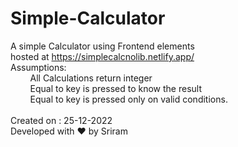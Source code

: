# Simple-Calculator
A simple Calculator using Frontend elements
<br>
hosted at https://simplecalcnolib.netlify.app/ <br>
Assumptions:<br>
       &nbsp;&nbsp;&nbsp;&nbsp;&nbsp;&nbsp;&nbsp;&nbsp;All Calculations return integer<br>
       &nbsp;&nbsp;&nbsp;&nbsp;&nbsp;&nbsp;&nbsp;&nbsp;Equal to key is pressed to know the result<br>
       &nbsp;&nbsp;&nbsp;&nbsp;&nbsp;&nbsp;&nbsp;&nbsp;Equal to key is pressed only on valid conditions.<br>
<br>
Created on : 25-12-2022 <br>
Developed with ❤ by Sriram<br>

